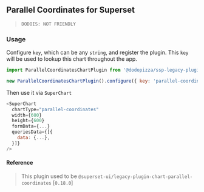 ## Parallel Coordinates for Superset

> `DODOIS: NOT FRIENDLY`

### Usage

Configure `key`, which can be any `string`, and register the plugin. This `key` will be used to
lookup this chart throughout the app.

```js
import ParallelCoordinatesChartPlugin from '@dodopizza/ssp-legacy-plugin-chart-parallel-coordinates';

new ParallelCoordinatesChartPlugin().configure({ key: 'parallel-coordinates' }).register();
```

Then use it via `SuperChart`

```js
<SuperChart
  chartType="parallel-coordinates"
  width={600}
  height={600}
  formData={...}
  queriesData={[{
    data: {...},
  }]}
/>
```

#### Reference

> This plugin used to be `@superset-ui/legacy-plugin-chart-parallel-coordinates` [`0.18.0`]
